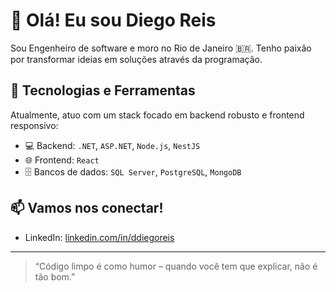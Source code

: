 # 👋 Olá! Eu sou Diego Reis

Sou Engenheiro de software e moro no Rio de Janeiro 🇧🇷. Tenho paixão por transformar ideias em soluções através da programação.

## 🚀 Tecnologias e Ferramentas

Atualmente, atuo com um stack focado em backend robusto e frontend responsivo:

- 💻 Backend: `.NET`, `ASP.NET`, `Node.js`, `NestJS`
- 🌐 Frontend: `React`
- 🗄️ Bancos de dados: `SQL Server`, `PostgreSQL`, `MongoDB`

## 📫 Vamos nos conectar!

- LinkedIn: [linkedin.com/in/ddiegoreis](https://linkedin.com/in/ddiegoreis)

---

> “Código limpo é como humor – quando você tem que explicar, não é tão bom.”
